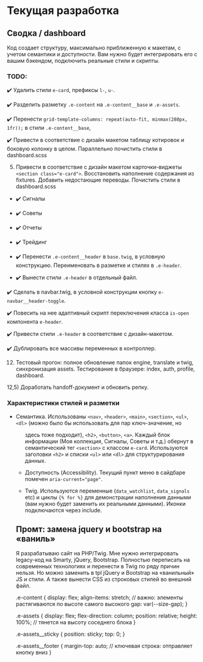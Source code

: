 # Текущая разработка

## Сводка / dashboard

Код создает структуру, максимально приближенную к макетам, с учетом семантики и доступности. Вам нужно будет интегрировать его с вашим бэкендом, подключить реальные стили и скрипты.

### TODO:

✔️ Удалить стили `e-card`, префиксы `l-`, `u-`.

✔️ Разделить разметку `.e-content` на `.e-content__base` и `.e-assets`.

✔️ Перенести `grid-template-columns: repeat(auto-fit, minmax(280px, 1fr));` в стили `.e-content__base`,

✔️ Привести в соответствие с дизайн макетом таблицу котировок и боковую колонку в целом. Параллельно почистить стили в dashboard.scss

5) Привести в соответствие с дизайн макетом карточки-виджеты `<section class="e-card">`. Восстановить наполнение содержания из fixtures. Добавить недостающие переводы. Почистить стили в dashboard.scss

- ✔️ Сигналы
- ✔️ Советы
- ✔️ Отчеты
- ✔️ Трейдинг

- ✔️ Перенести `.e-content__header` в `base.twig`, в условную конструкцию. Переименовать в разметке и стилях в `.e-header`.

- ✔️ Вынести стили `.e-header` в отдельный файл.

✔️ Сделать в navbar.twig, в условной конструкции кнопку `e-navbar__header-toggle`.

✔️ Повесить на нее адаптивный скрипт переключения класса `is-open` компонента `e-header`.

✔️ Привести стили `.e-header` в соответствие с дизайн-макетом.

✔️ Дублировать все массивы переменных в контроллер.

12) Тестовый прогон: полное обновление папок enginе, translate и twig, синхронизация assets. Тестирование в браузере: index, auth, profile, dashboard.

12,5) Доработать handoff-документ и обновить репку.

### Характеристики стилей и разметки

- Семантика. Использованы `<nav>`, `<header>`, `<main>`, `<section>`, `<ul>`, `<dl>` (можно было бы использовать для пар ключ-значение, но <ul> здесь тоже подходит), `<h2>`, `<button>`, `<a>`. Каждый блок информации (Моя коллекция, Сигналы, Советы и т.д.) обернут в семантический тег `<section>` с классом `e-card`. Используются заголовки `<h2>` и списки `<ul>` или `<dl>` для структурирования данных.

- Доступность (Accessibility). Текущий пункт меню в сайдбаре помечен `aria-current="page"`.

- Twig. Используются переменные (`data_watchlist`, `data_signals` etc) и циклы `{% for %}` для демонстрации наполнения данными (вам нужно будет заменить их реальными данными). Иконки подключаются через include.




## Промт: замена jquery и bootstrap на «ваниль»

Я разрабатываю сайт на PHP/Twig. Мне нужно интегрировать legacy-код на Smarty, jQuery, Bootstrap. Полностью переписать на современных технологиях и перенести в Twig по ряду причин нельзя. Но можно заменить в tpl jQuery и Bootstrap на «ванильный» JS и стили. А также вынести CSS из строковых стилей во внешний файл.

.e-content {
  display: flex;
  align-items: stretch; // важно: элементы растягиваются по высоте самого высокого
  gap: var(--size-gap);
}

.e-assets {
  display: flex;
  flex-direction: column;
  position: relative;
  height: 100%; // тянется на высоту соседнего блока
}

.e-assets__sticky {
  position: sticky;
  top: 0;
}

.e-assets__footer {
  margin-top: auto; // ключевая строка: отправляет кнопку вниз
}
